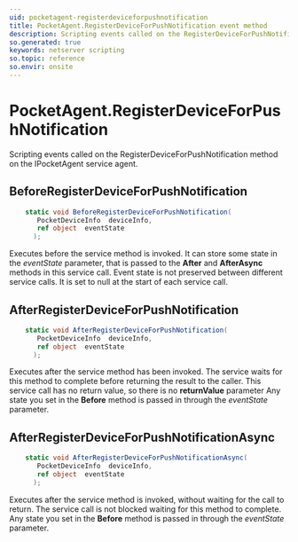 ```yaml
---
uid: pocketagent-registerdeviceforpushnotification
title: PocketAgent.RegisterDeviceForPushNotification event method
description: Scripting events called on the RegisterDeviceForPushNotification method on the PocketAgent service agent.
so.generated: true
keywords: netserver scripting
so.topic: reference
so.envir: onsite
---
```

# PocketAgent.RegisterDeviceForPushNotification

Scripting events called on the <see cref='M:IPocketAgent.RegisterDeviceForPushNotification'>RegisterDeviceForPushNotification</see> method on the <see cref='IPocketAgent'>IPocketAgent</see>  service agent.

## BeforeRegisterDeviceForPushNotification
```cs
    static void BeforeRegisterDeviceForPushNotification(
       PocketDeviceInfo  deviceInfo,
       ref object  eventState
      );
```
Executes before the service method is invoked.
It can store some state in the *eventState* parameter, that is passed to the **After** and **AfterAsync** methods in this service call.
Event state is not preserved between different service calls. It is set to null at the start of each service call.
## AfterRegisterDeviceForPushNotification
```cs
    static void AfterRegisterDeviceForPushNotification(
       PocketDeviceInfo  deviceInfo,
       ref object  eventState
      );
```
Executes after the service method has been invoked. The service waits for this method to complete before returning the result to the caller.
This service call has no return value, so there is no **returnValue** parameter
Any state you set in the **Before** method is passed in through the *eventState* parameter.
## AfterRegisterDeviceForPushNotificationAsync
```cs
    static void AfterRegisterDeviceForPushNotificationAsync(
       PocketDeviceInfo  deviceInfo,
       ref object  eventState
      );
```
Executes after the service method is invoked, without waiting for the call to return.
The service call is not blocked waiting for this method to complete.
Any state you set in the **Before** method is passed in through the *eventState* parameter.

